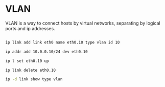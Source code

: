 # VLAN

VLAN is a way to connect hosts by virtual networks, separating by
logical ports and ip addresses.

```sh

ip link add link eth0 name eth0.10 type vlan id 10

ip addr add 10.0.0.10/24 dev eth0.10

ip l set eth0.10 up

ip link delete eth0.10

ip -d link show type vlan

```
